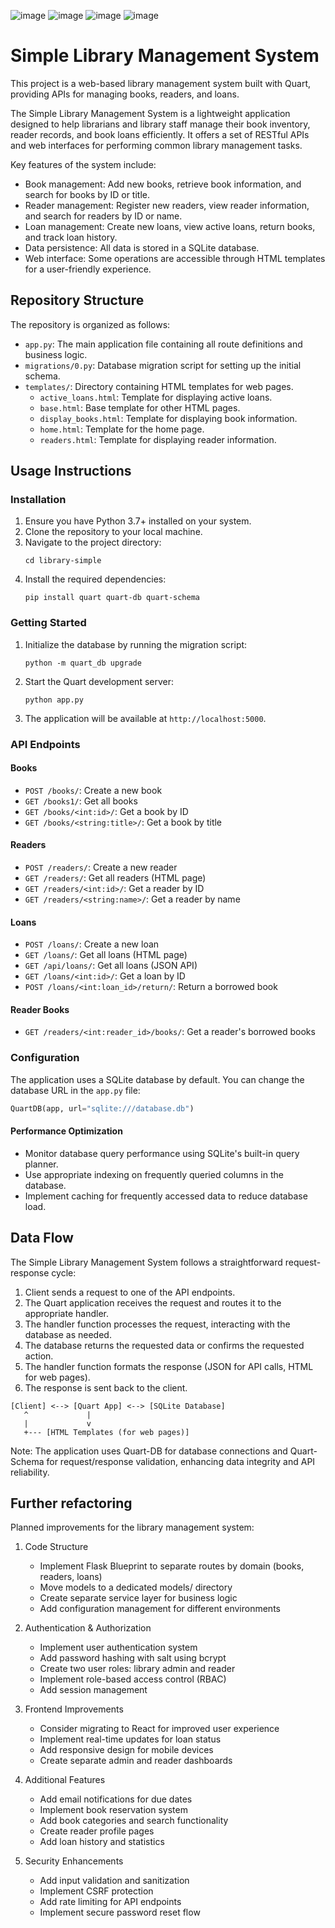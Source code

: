 ![image](https://github.com/user-attachments/assets/4c21ddd8-35cc-4b69-8f9c-771168701eaf)
![image](https://github.com/user-attachments/assets/3a8816d5-66b3-49e0-9ddd-6a4123eee5f6)
![image](https://github.com/user-attachments/assets/6b9474b3-0121-4602-a9e4-3ba26f3f4dcb)
![image](https://github.com/user-attachments/assets/0b30d5bc-a78e-4beb-bf4d-15dc924079cf)


# Simple Library Management System

This project is a web-based library management system built with Quart, providing APIs for managing books, readers, and loans.

The Simple Library Management System is a lightweight application designed to help librarians and library staff manage their book inventory, reader records, and book loans efficiently. It offers a set of RESTful APIs and web interfaces for performing common library management tasks.

Key features of the system include:
- Book management: Add new books, retrieve book information, and search for books by ID or title.
- Reader management: Register new readers, view reader information, and search for readers by ID or name.
- Loan management: Create new loans, view active loans, return books, and track loan history.
- Data persistence: All data is stored in a SQLite database.
- Web interface: Some operations are accessible through HTML templates for a user-friendly experience.

## Repository Structure

The repository is organized as follows:

- `app.py`: The main application file containing all route definitions and business logic.
- `migrations/0.py`: Database migration script for setting up the initial schema.
- `templates/`: Directory containing HTML templates for web pages.
  - `active_loans.html`: Template for displaying active loans.
  - `base.html`: Base template for other HTML pages.
  - `display_books.html`: Template for displaying book information.
  - `home.html`: Template for the home page.
  - `readers.html`: Template for displaying reader information.

## Usage Instructions

### Installation

1. Ensure you have Python 3.7+ installed on your system.
2. Clone the repository to your local machine.
3. Navigate to the project directory:
   ```
   cd library-simple
   ```
4. Install the required dependencies:
   ```
   pip install quart quart-db quart-schema
   ```

### Getting Started

1. Initialize the database by running the migration script:
   ```
   python -m quart_db upgrade
   ```
2. Start the Quart development server:
   ```
   python app.py
   ```
3. The application will be available at `http://localhost:5000`.

### API Endpoints

#### Books

- `POST /books/`: Create a new book
- `GET /books1/`: Get all books
- `GET /books/<int:id>/`: Get a book by ID
- `GET /books/<string:title>/`: Get a book by title

#### Readers

- `POST /readers/`: Create a new reader
- `GET /readers/`: Get all readers (HTML page)
- `GET /readers/<int:id>/`: Get a reader by ID
- `GET /readers/<string:name>/`: Get a reader by name

#### Loans

- `POST /loans/`: Create a new loan
- `GET /loans/`: Get all loans (HTML page)
- `GET /api/loans/`: Get all loans (JSON API)
- `GET /loans/<int:id>/`: Get a loan by ID
- `POST /loans/<int:loan_id>/return/`: Return a borrowed book

#### Reader Books

- `GET /readers/<int:reader_id>/books/`: Get a reader's borrowed books

### Configuration

The application uses a SQLite database by default. You can change the database URL in the `app.py` file:

```python
QuartDB(app, url="sqlite:///database.db")
```

#### Performance Optimization

- Monitor database query performance using SQLite's built-in query planner.
- Use appropriate indexing on frequently queried columns in the database.
- Implement caching for frequently accessed data to reduce database load.

## Data Flow

The Simple Library Management System follows a straightforward request-response cycle:

1. Client sends a request to one of the API endpoints.
2. The Quart application receives the request and routes it to the appropriate handler.
3. The handler function processes the request, interacting with the database as needed.
4. The database returns the requested data or confirms the requested action.
5. The handler function formats the response (JSON for API calls, HTML for web pages).
6. The response is sent back to the client.

```
[Client] <--> [Quart App] <--> [SQLite Database]
   ^             |
   |             v
   +--- [HTML Templates (for web pages)]
```

Note: The application uses Quart-DB for database connections and Quart-Schema for request/response validation, enhancing data integrity and API reliability.


## Further refactoring

Planned improvements for the library management system:

1. Code Structure
   - Implement Flask Blueprint to separate routes by domain (books, readers, loans)
   - Move models to a dedicated models/ directory
   - Create separate service layer for business logic
   - Add configuration management for different environments

2. Authentication & Authorization
   - Implement user authentication system
   - Add password hashing with salt using bcrypt
   - Create two user roles: library admin and reader
   - Implement role-based access control (RBAC)
   - Add session management

3. Frontend Improvements
   - Consider migrating to React for improved user experience
   - Implement real-time updates for loan status
   - Add responsive design for mobile devices
   - Create separate admin and reader dashboards

4. Additional Features
   - Add email notifications for due dates
   - Implement book reservation system
   - Add book categories and search functionality
   - Create reader profile pages
   - Add loan history and statistics

5. Security Enhancements
   - Add input validation and sanitization
   - Implement CSRF protection
   - Add rate limiting for API endpoints
   - Implement secure password reset flow
